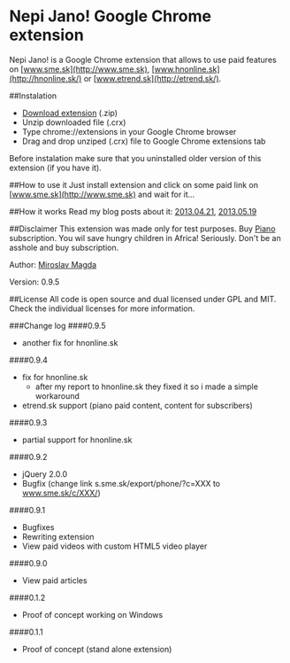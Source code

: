 Nepi Jano! Google Chrome extension 
=======

Nepi Jano! is a Google Chrome extension that allows to use paid features on [www.sme.sk](http://www.sme.sk), [www.hnonline.sk](http://hnonline.sk/) or [www.etrend.sk](http://etrend.sk/).
 
##Instalation
* [Download extension](http://lab.ejci.net/nepi_jano_0.9.5.crx.zip) (.zip)
* Unzip downloaded file (.crx)
* Type chrome://extensions in your Google Chrome browser
* Drag and drop unziped (.crx) file to Google Chrome extensions tab

Before instalation make sure that you uninstalled older version of this extension (if you have it).

##How to use it
Just install extension and click on some paid link on [www.sme.sk](http://www.sme.sk) and wait for it...

##How it works
Read my blog posts about it: [2013.04.21](http://blog.ejci.net/2013/04/21/piano-and-sme-sk/), [2013.05.19](http://blog.ejci.net/2013/05/19/paid-content-for-free-on-slovak-news-portals/)


##Disclaimer
This extension was made only for test purposes.
Buy [Piano](http://www.pianomedia.sk) subscription. You wil save hungry children in Africa! Seriously. Don't be an asshole and buy subscription.


Author: [Miroslav Magda](http://ejci.net)

Version: 0.9.5

##License
All code is open source and dual licensed under GPL and MIT. Check the individual licenses for more information.


###Change log
####0.9.5
* another fix for hnonline.sk 

####0.9.4
* fix for hnonline.sk
     - after my report to hnonline.sk they fixed it so i made a simple workaround
* etrend.sk support (piano paid content, content for subscribers)

####0.9.3
* partial support for hnonline.sk

####0.9.2
* jQuery 2.0.0
* Bugfix (change link s.sme.sk/export/phone/?c=XXX to www.sme.sk/c/XXX/)

####0.9.1
* Bugfixes
* Rewriting extension
* View paid videos with custom HTML5 video player

####0.9.0
* View paid articles

####0.1.2
* Proof of concept working on Windows

####0.1.1
* Proof of concept (stand alone extension)
